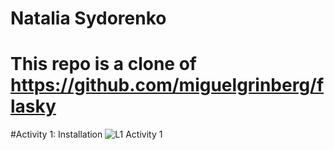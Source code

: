 # Natalia Sydorenko
# This repo is a clone of https://github.com/miguelgrinberg/flasky

#Activity 1: Installation
![L1 Activity 1](https://github.com/Krysemmalyn/ECE444-F2023-Lab1/assets/99698023/09b0277e-1771-4cd2-a559-66206fab60e9)
